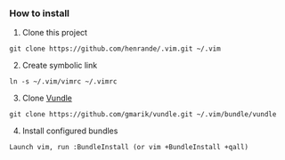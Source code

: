 ### How to install
1) Clone this project

```
git clone https://github.com/henrande/.vim.git ~/.vim
```

2) Create symbolic link

```
ln -s ~/.vim/vimrc ~/.vimrc
```

3) Clone [Vundle](https://github.com/gmarik/vundle)

```
git clone https://github.com/gmarik/vundle.git ~/.vim/bundle/vundle
```

4) Install configured bundles

```
Launch vim, run :BundleInstall (or vim +BundleInstall +qall)
```

